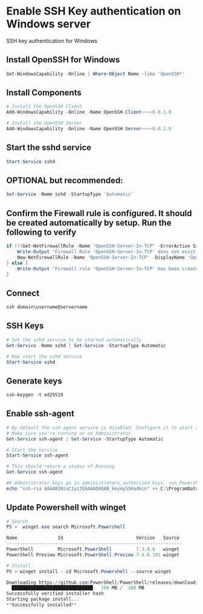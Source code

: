 # Enable SSH Key authentication on Windows server
SSH key authentication for Windows 

## Install OpenSSH for Windows 
```powershell
Get-WindowsCapability -Online | Where-Object Name -like 'OpenSSH*'
```

## Install Components
```powershell
# Install the OpenSSH Client
Add-WindowsCapability -Online -Name OpenSSH.Client~~~~0.0.1.0

# Install the OpenSSH Server
Add-WindowsCapability -Online -Name OpenSSH.Server~~~~0.0.1.0
```

## Start the sshd service
```powershell
Start-Service sshd
```

## OPTIONAL but recommended:
```powershell
Set-Service -Name sshd -StartupType 'Automatic'
```
## Confirm the Firewall rule is configured. It should be created automatically by setup. Run the following to verify
```powershell
if (!(Get-NetFirewallRule -Name "OpenSSH-Server-In-TCP" -ErrorAction SilentlyContinue | Select-Object Name, Enabled)) {
    Write-Output "Firewall Rule 'OpenSSH-Server-In-TCP' does not exist, creating it..."
    New-NetFirewallRule -Name 'OpenSSH-Server-In-TCP' -DisplayName 'OpenSSH Server (sshd)' -Enabled True -Direction Inbound -Protocol TCP -Action Allow -LocalPort 22
} else {
    Write-Output "Firewall rule 'OpenSSH-Server-In-TCP' has been created and exists."
}
```
## Connect 
```powershell
ssh domain\username@servername
```
## SSH Keys
```powershell
# Set the sshd service to be started automatically
Get-Service -Name sshd | Set-Service -StartupType Automatic

# Now start the sshd service
Start-Service sshd
```
## Generate keys
```powershell
ssh-keygen -t ed25519
```

## Enable ssh-agent
```powershell
# By default the ssh-agent service is disabled. Configure it to start automatically.
# Make sure you're running as an Administrator.
Get-Service ssh-agent | Set-Service -StartupType Automatic

# Start the service
Start-Service ssh-agent

# This should return a status of Running
Get-Service ssh-agent

## Administrator keys go in administrators_authorized_keys, run Powershell as administrator
echo "ssh-rsa AAAAB3NzaC1yc2EAAAADAQAB_keymySSHadmin" >> C:\ProgramData\ssh\administrators_authorized_keys
```

## Update Powershell with winget
```powershell
# Search 
PS >  winget.exe search Microsoft.Powershell

Name               Id                           Version   Source
-----------------------------------------------------------------
PowerShell         Microsoft.PowerShell         7.3.9.0   winget
PowerShell Preview Microsoft.PowerShell.Preview 7.4.0.101 winget

# Install
PS > winget install --id Microsoft.Powershell --source winget

Downloading https://github.com/PowerShell/PowerShell/releases/download/v7.3.9/PowerShell-7.3.9-win-x64.msi
  ██████████████████████████████   100 MB /  100 MB
Successfully verified installer hash
Starting package install...
**Successfully installed**

